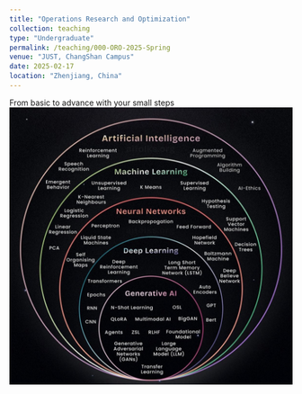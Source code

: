 ```yaml
---
title: "Operations Research and Optimization"   
collection: teaching   
type: "Undergraduate"   
permalink: /teaching/000-ORO-2025-Spring     
venue: "JUST, ChangShan Campus"   
date: 2025-02-17   
location: "Zhenjiang, China"   
---
```


From basic to advance with your small steps  <br/><img src='/images/AImethods.jpg'>


